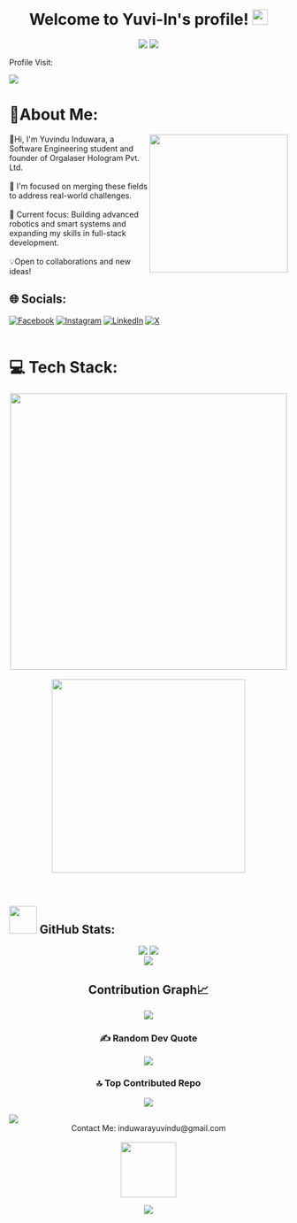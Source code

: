 <div>
<h1 align="center">
  Welcome to Yuvi-In's profile!
  <img src="https://media.giphy.com/media/hvRJCLFzcasrR4ia7z/giphy.gif" width="28">
</h1>
<p align="center">
  <a href="https://github.com/CodeWhiteWeb/CodeWhiteWeb"><img src="https://readme-typing-svg.herokuapp.com?color=%2336BCF7&center=true&vCenter=true&lines=Hi+%2C+welcome+to+my+Github+page;I+am+Yuvi-In;I+am+a+High+school+student;Web+Dev;Robetic+Dev;Bot+Dev;Crypto+Lover+%3C3"></a>
	<!--horizontal divider(gradient)-->
<img src="https://user-images.githubusercontent.com/73097560/115834477-dbab4500-a447-11eb-908a-139a6edaec5c.gif">
</p>
</div>
Profile Visit:

[![](https://visitcount.itsvg.in/api?id=Yuvi-In&icon=2&color=2)](https://visitcount.itsvg.in)

# 💫About Me:
<picture> <img align="right" src="https://github.com/7oSkaaa/7oSkaaa/blob/main/Images/Right_Side.gif?raw=true" width = 250px></picture>

👋Hi, I'm Yuvindu Induwara, a Software Engineering student and founder of Orgalaser Hologram Pvt. Ltd.<br><br>🚀 I'm focused on merging these fields to address real-world challenges.<br><br>🌱 Current focus: Building advanced robotics and smart systems and expanding my skills in full-stack development.<br><br>💡Open to collaborations and new ideas!


## 🌐 Socials:
[![Facebook](https://img.shields.io/badge/Facebook-%231877F2.svg?logo=Facebook&logoColor=white)](https://facebook.com/Yuvindu1.Induwara) [![Instagram](https://img.shields.io/badge/Instagram-%23E4405F.svg?logo=Instagram&logoColor=white)](https://instagram.com/_yuvi_ndu_) [![LinkedIn](https://img.shields.io/badge/LinkedIn-%230077B5.svg?logo=linkedin&logoColor=white)](https://linkedin.com/in/yuvindu-induwara-46a86a205) [![X](https://img.shields.io/badge/X-black.svg?logo=X&logoColor=white)](https://x.com/YuvinduI)<br/><br/>

# 💻 Tech Stack:
<!--Languages and Tools Section-->       
<p align="center">
<img width="500px"  src="https://skillicons.dev/icons?i=py,java,js,html,css,react,nodejs,django,figma,swift,mongo,git,vscode,aws,supabase,linux&perline=8"  /> <br/><br/>
  <a href="https://skillicons.dev">
    <img width="350px" src="https://skillicons.dev/icons?i=git,cpp,discord,docker,postgres,prisma,pug,dynamodb,express,firebase,redis,github,html,java,js,linux,md,materialui,mongodb,mysql,nextjs,nodejs,postman,py,react,redux,tailwind,ts,vscode,kubernetes&perline=15" />
  </a>
</p>
<br />

## <picture><img src = "https://github.com/7oSkaaa/7oSkaaa/blob/main/Images/about_me.gif?raw=true" width = 50px></picture>  GitHub Stats:
<div align="center">
<img src="https://github-readme-stats.vercel.app/api?username=Yuvi-In&theme=blue-green&hide_border=false&include_all_commits=true&count_private=false">
<img src="https://github-readme-streak-stats.herokuapp.com/?user=Yuvi-In&theme=blue-green&hide_border=false"><br/>
<img src="https://github-readme-stats.vercel.app/api/top-langs/?username=Yuvi-In&theme=blue-green&hide_border=false&include_all_commits=true&count_private=false&layout=compact">
</div>

<!--Contribution Graph-->
<h2 align="center">Contribution Graph📈</h2>
<div align="center">
    <img src="https://github-readme-activity-graph.vercel.app/graph?username=Yuvi-In&bg_color=011627&color=79d3c3&line=c792ea&point=ffeb95&area=true&hide_border=false" border-radius="15">
</div>

<div align="center">
<h3>✍️ Random Dev Quote</h3>
	
![](https://quotes-github-readme.vercel.app/api?type=horizontal&theme=merko)
</div>

<div align="center">
<h3>🔝 Top Contributed Repo</h3>

![](https://github-contributor-stats.vercel.app/api?username=Yuvi-In&limit=5&theme=dark&combine_all_yearly_contributions=true)
</div>

<img src="https://user-images.githubusercontent.com/73097560/115834477-dbab4500-a447-11eb-908a-139a6edaec5c.gif">

<div align="center">Contact Me: induwarayuvindu@gmail.com</div> <br/>
<div align="center">
<picture><img src="https://github.com/user-attachments/assets/f3f9a8d8-dba9-451b-8c4b-fd615ece7611" width=100px></picture>
</div>

<!--Footer--> 
<p align="center">
  <img src="https://capsule-render.vercel.app/api?type=waving&color=gradient&height=85&width=auto&section=footer"/>
</p>

<!-- Proudly created with GPRM ( https://gprm.itsvg.in ) -->
